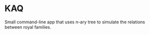 # KAQ

Small command-line app that uses n-ary tree to simulate the relations between royal families.
